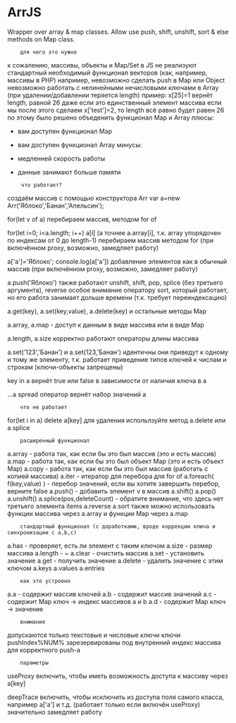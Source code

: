 # ArrJS
Wrapper over array &amp; map classes. Allow use push, shift, unshift, sort &amp; else methods on Map class.

		для чего это нужно

 к сожалению, массивы, объекты и Map/Set в JS не реализуют стандартный необходимый функционал векторов (как, например, массивы в PHP)
 например, невозможно сделать push в Map или Object
 невозможно работать с нелинейными нечисловыми ключами в Array (при удалении/добавлении теряется length)
 пример: x[25]=1 вернёт length, равной 26 даже если это единственный элемент массива
 если мы после этого сделаем x['test']=2, то length всё равно будет равен 26
 по этому было решено объеденить функционал Map и Array
 плюсы:
 - вам доступен функционал Map
 - вам доступен функционал Array
 минусы:
 - медленней скорость работы
 - данные занимают больше памяти

		что работает?

 создаём массив с помощью конструктора Arr
 var a=new Arr('Яблоко','Банан','Апельсин'); 

 for(let v of a) 
 перебираем массив, методом for of

 for(let i=0; i<a.length; i++) a[i] (а точнее a.array[i], т.к. array упорядочен по индексам от 0 до length-1)
 перебираем массив методом for (при включённом proxy, возможно, замедляет работу)

 a['а']='Яблоко';
 console.log(a['а'])
 добавление элементов как в обычный массив (при включённом proxy, возможно, замедляет работу)

 a.push('Яблоко')
 также работают unshift, shift, pop, splice (без третьего аргумента), reverse
 особое внимание оператору sort, который работает, но его работа занимает дольше времени (т.к. требует переиндексацию)

 a.get(key), a.set(key,value), a.delete(key) и остальные методы Map

 a.array, a.map - доступ к данным в виде массива или в виде Map

 a.length, a.size
 корректно работают операторы длины массива

 a.set('123','Банан') и a.set(123,'Банан') идентичны
 они приведут к одному и тому же элементу, т.к. работает приведение типов ключей к числам и строкам (ключи-объекты запрещены)

 key in a
 вернёт true или false в зависимости от наличия ключа в a

 ...a
 spread оператор вернёт набор значений a

		что не работает

 for(let i in a)
 delete a[key]
 для удаления испольлзуйте метод a.delete или a.splice

		расширенный функционал

a.array	- работа так, как если бы это был массив (это и есть массив)
a.map	- работа так, как если бы это был объект Map (это и есть объект Map)
a.copy	- работа так, как если бы это был массив (работать с копией массива)
a.iter	- итератор для перебора для for of
a.foreach( f(key,value) )	- перебор значений, если вы хотите завершить перебор, верните false
a.push()	- добавить элемент v в массив
a.shift()
a.pop()
a.unshift()
a.splice(pos,deleteCount)		- обратите внимание, что здесь нет третьего элемента items
a.reverse
a.sort
также можно использовать функции массива через a.array и функции Map через a.map

		стандартный функционал (с доработками, вроде коррекции ключа и синхронизации с a,b,c)

a.has	- проверяет, есть ли элемент с таким ключом
a.size	- размер массива
a.length	- ~
a.clear	- очистить массив
a.set	- установить значение
a.get	- получить значение
a.delete	- удалить значение с этим ключом
a.keys
a.values
a.entries

		как это устроено

 a.a - содержит массив ключей
 a.b - содержит массив значений
 a.c - содержит Map ключ -> индекс массивов a и b
 a.d - содержит Map ключ -> значение

		внимание

 допускаются только текстовые и числовые ключи
 ключи pushIndex%NUM% зарезервированы под внутренний индекс массива для корректного push-а

		параметры
		
useProxy
включить, чтобы иметь возможность доступа к массиву через a[key]

deepTrace
включить, чтобы исключить из доступа поля самого класса, например a['a'] и т.д. (работает только если включён useProxy)
значительно замедляет работу
